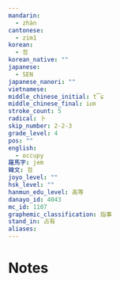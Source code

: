 ```yaml
---
mandarin:
  - zhàn
cantonese:
  - zim1
korean:
  - 점
korean_native: ""
japanese:
  - SEN
japanese_nanori: ""
vietnamese:
middle_chinese_initial: t͡ɕ
middle_chinese_final: iᴇm
stroke_count: 5
radical: 卜
skip_number: 2-2-3
grade_level: 4
pos: ""
english:
  - occupy
羅馬字: jem
韓文: 점
joyo_level: ""
hsk_level: ""
hanmun_edu_level: 高等
danayo_id: 4043
mc_id: 1107
graphemic_classification: 指事
stand_in: 占有
aliases:
---
```


# Notes
